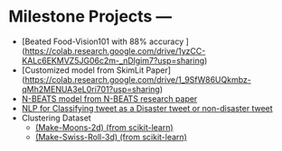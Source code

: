 # Milestone Projects — 
 * [Beated Food-Vision101 with 88% accuracy ] (https://colab.research.google.com/drive/1yzCC-KALc6EKMVZ5JG06c2m-_nDlgim7?usp=sharing)
 * [Customized model from SkimLit Paper] (https://colab.research.google.com/drive/1_9SfW86UQkmbz-qMh2MENUA3eL0ri701?usp=sharing)
 * [N-BEATS model from N-BEATS research paper](https://colab.research.google.com/drive/1Q8XGmihB1nO8ev3Nrz4ojRyoO8DrdmGh?usp=sharing)
 * [NLP for Classifying tweet as a Disaster tweet or non-disaster tweet](https://colab.research.google.com/drive/1Q5LwLnPG6BWddPiVhni_MN60NurXqiNo)
 * Clustering Dataset
    * [(Make-Moons-2d) (from scikit-learn)](https://colab.research.google.com/drive/1w6jh3mvveFJTllogHsben5KuzM63hWlY?usp=sharing)
    * [(Make-Swiss-Roll-3d) (from scikit-learn)](https://colab.research.google.com/drive/1iVozX-q5uuqes2X8wsX1USLx46zxRmGb?usp=sharing)
